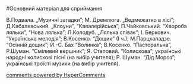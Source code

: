 <div id="hypercomments_widget" class="js-hypercomments-widget invisible"></div>


#Основний матеріал для сприймання

В.Подвала. „Музичні загадки”; М. Дремлюга. „Ведмежатко в лісі”; Д.Кабалевський. „Клоуни”, “Кавалерійська”; П.Чайковський. “Хвороба ляльки”, “Нова лялька”; Л.Колодуб. „Лялька співає”; І. Беркович. “Українська мелодія”; В.Косенко. “Дощик” (І ч.); М.Парцхаладзе. “Осінній дощик”; Й.-С. Бах “Волинка”; В.Косенко. “Пасторальна”, Р.Шуман. “Сміливий вершник”; Я. Степовий. “Колискова”; українські народні колискові пісні (на вибір учителя); Р. Шуман. “Дід Мороз”; українські троїсті музики (на вибір учителя).

<div class="js-hypercomments-container">
    <a href="http://hypercomments.com" class="hc-link" title="comments widget">comments powered by HyperComments</a>
</div>